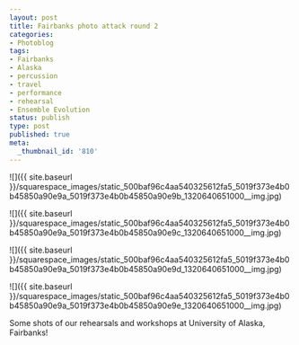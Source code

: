 ```yaml
---
layout: post
title: Fairbanks photo attack round 2
categories:
- Photoblog
tags:
- Fairbanks
- Alaska
- percussion
- travel
- performance
- rehearsal
- Ensemble Evolution
status: publish
type: post
published: true
meta:
  _thumbnail_id: '810'
---
```


![]({{ site.baseurl }}/squarespace_images/static_500baf96c4aa540325612fa5_5019f373e4b0b45850a90e9a_5019f373e4b0b45850a90e9b_1320640651000__img.jpg)
  

  
   
![]({{ site.baseurl }}/squarespace_images/static_500baf96c4aa540325612fa5_5019f373e4b0b45850a90e9a_5019f373e4b0b45850a90e9c_1320640651000__img.jpg)
  

  
   
![]({{ site.baseurl }}/squarespace_images/static_500baf96c4aa540325612fa5_5019f373e4b0b45850a90e9a_5019f373e4b0b45850a90e9d_1320640651000__img.jpg)
  

  
   
![]({{ site.baseurl }}/squarespace_images/static_500baf96c4aa540325612fa5_5019f373e4b0b45850a90e9a_5019f373e4b0b45850a90e9e_1320640651000__img.jpg)

Some shots of our rehearsals and workshops at University of Alaska, Fairbanks!

